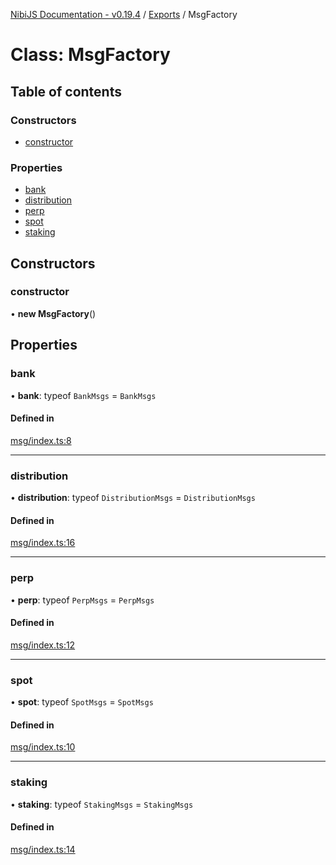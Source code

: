 [NibiJS Documentation - v0.19.4](../intro.md) / [Exports](../modules.md) / MsgFactory

# Class: MsgFactory

## Table of contents

### Constructors

- [constructor](MsgFactory.md#constructor)

### Properties

- [bank](MsgFactory.md#bank)
- [distribution](MsgFactory.md#distribution)
- [perp](MsgFactory.md#perp)
- [spot](MsgFactory.md#spot)
- [staking](MsgFactory.md#staking)

## Constructors

### constructor

• **new MsgFactory**()

## Properties

### bank

• **bank**: typeof `BankMsgs` = `BankMsgs`

#### Defined in

[msg/index.ts:8](https://github.com/NibiruChain/ts-sdk/blob/75f02a4/packages/nibijs/src/msg/index.ts#L8)

___

### distribution

• **distribution**: typeof `DistributionMsgs` = `DistributionMsgs`

#### Defined in

[msg/index.ts:16](https://github.com/NibiruChain/ts-sdk/blob/75f02a4/packages/nibijs/src/msg/index.ts#L16)

___

### perp

• **perp**: typeof `PerpMsgs` = `PerpMsgs`

#### Defined in

[msg/index.ts:12](https://github.com/NibiruChain/ts-sdk/blob/75f02a4/packages/nibijs/src/msg/index.ts#L12)

___

### spot

• **spot**: typeof `SpotMsgs` = `SpotMsgs`

#### Defined in

[msg/index.ts:10](https://github.com/NibiruChain/ts-sdk/blob/75f02a4/packages/nibijs/src/msg/index.ts#L10)

___

### staking

• **staking**: typeof `StakingMsgs` = `StakingMsgs`

#### Defined in

[msg/index.ts:14](https://github.com/NibiruChain/ts-sdk/blob/75f02a4/packages/nibijs/src/msg/index.ts#L14)
